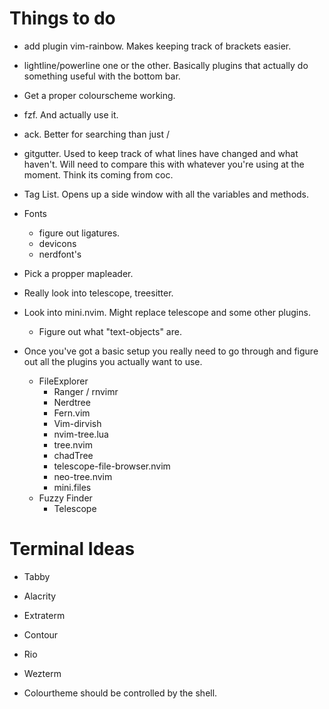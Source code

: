# Things to do
- add plugin vim-rainbow. Makes keeping track of brackets easier.

- lightline/powerline one or the other. Basically plugins that actually do something useful with the bottom bar.

- Get a proper colourscheme working.

- fzf. And actually use it.

- ack. Better for searching than just /

- gitgutter. Used to keep track of what lines have changed and what haven't.
    Will need to compare this with whatever you're using at the moment.
    Think its coming from coc.


- Tag List. Opens up a side window with all the variables and methods.

- Fonts
    - figure out ligatures.
    - devicons
    - nerdfont's

- Pick a propper mapleader.
- Really look into telescope, treesitter.
- Look into mini.nvim. Might replace telescope and some other plugins.
    - Figure out what "text-objects" are.

- Once you've got a basic setup you really need to go through and figure out all the plugins you actually want to use.
    - FileExplorer
        - Ranger / rnvimr
        - Nerdtree
        - Fern.vim
        - Vim-dirvish
        - nvim-tree.lua
        - tree.nvim
        - chadTree
        - telescope-file-browser.nvim
        - neo-tree.nvim
        - mini.files
    - Fuzzy Finder
        - Telescope

# Terminal Ideas
- Tabby
- Alacrity
- Extraterm
- Contour
- Rio
- Wezterm

- Colourtheme should be controlled by the shell.
